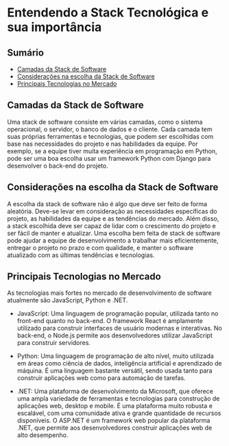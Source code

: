 # Entendendo a Stack Tecnológica e sua importância

## Sumário
- [Camadas da Stack de Software](#camadas-da-stack-de-software)
- [Considerações na escolha da Stack de Software](#considerações-na-escolha-da-stack-de-software)
- [Principais Tecnologias no Mercado](#principais-tecnologias-no-mercado)

## Camadas da Stack de Software

Uma stack de software consiste em várias camadas, como o sistema operacional, o servidor, o banco de dados e o cliente. Cada camada tem suas próprias ferramentas e tecnologias, que podem ser escolhidas com base nas necessidades do projeto e nas habilidades da equipe. Por exemplo, se a equipe tiver muita experiência em programação em Python, pode ser uma boa escolha usar um framework Python com Django para desenvolver o back-end do projeto.

## Considerações na escolha da Stack de Software

A escolha da stack de software não é algo que deve ser feito de forma aleatória. Deve-se levar em consideração as necessidades específicas do projeto, as habilidades da equipe e as tendências do mercado. Além disso, a stack escolhida deve ser capaz de lidar com o crescimento do projeto e ser fácil de manter e atualizar. Uma escolha bem feita de stack de software pode ajudar a equipe de desenvolvimento a trabalhar mais eficientemente, entregar o projeto no prazo e com qualidade, e manter o software atualizado com as últimas tendências e tecnologias.

## Principais Tecnologias no Mercado

As tecnologias mais fortes no mercado de desenvolvimento de software atualmente são JavaScript, Python e .NET.

- JavaScript: Uma linguagem de programação popular, utilizada tanto no front-end quanto no back-end. O framework React é amplamente utilizado para construir interfaces de usuário modernas e interativas. No back-end, o Node.js permite aos desenvolvedores utilizar JavaScript para construir servidores.

- Python: Uma linguagem de programação de alto nível, muito utilizada em áreas como ciência de dados, inteligência artificial e aprendizado de máquina. É uma linguagem bastante versátil, sendo usada tanto para construir aplicações web como para automação de tarefas.

- .NET: Uma plataforma de desenvolvimento da Microsoft, que oferece uma ampla variedade de ferramentas e tecnologias para construção de aplicações web, desktop e mobile. É uma plataforma muito robusta e escalável, com uma comunidade ativa e grande quantidade de recursos disponíveis. O ASP.NET é um framework web popular da plataforma .NET, que permite aos desenvolvedores construir aplicações web de alto desempenho.
